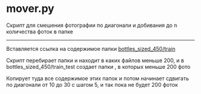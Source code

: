 # mover.py

Скрипт для смешения фотографии по диагонали и добивания до n количества фоток в папке

---

Вставляется ссылка на содержимое папки [bottles_sized_450/train](https://github.com/fominykhartur/bottles_dataset/tree/master/bottles_sized_450/train)

Скрипт перебирает папки и находит в каких файлов меньше 200, и в bottles_sized_450/train_test создает папки , в которых меньше 200 фото

Копирует туда все содержимое этих папок и потом начинает сдвигать по диагонали от 10 до 30 с шагом 5, и так пока не будет 200 фоток
